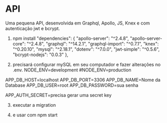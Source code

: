 # API
Uma pequena API, desenvolvida em Graphql, Apollo, JS, Knex e com autenticação jwt e bcrypt.


1) npm install
"dependencies": {
        "apollo-server": "^2.4.8",
        "apollo-server-core": "^2.4.8",
        "graphql": "^14.2.1",
        "graphql-import": "^0.7.1",
        "knex": "^0.20.10",
        "mysql": "^2.18.1",
        "dotenv": "^7.0.0",
        "jwt-simple": "^0.5.6",
        "bcrypt-nodejs": "0.0.3"
    },
    
2) precisará configurar mySQL em seu computador e fazer alterações no .env.
NODE_ENV=development
#NODE_ENV=production

APP_DB_HOST=localhost
APP_DB_PORT=3306
APP_DB_NAME=Nome da Database
APP_DB_USER=root
APP_DB_PASSWORD=sua senha

APP_AUTH_SECRET=precisa gerar uma secret key

3) executar a migration

4) e usar com npm start
